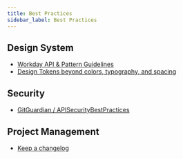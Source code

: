 ```yaml
---
title: Best Practices
sidebar_label: Best Practices
---
```


## Design System

- [Workday API & Pattern Guidelines](https://workday.github.io/canvas-kit/?path=/docs/welcome-api-pattern-guidelines--page)
- [Design Tokens beyond colors, typography, and spacing](https://medium.com/bumble-tech/design-tokens-beyond-colors-typography-and-spacing-ad7c98f4f228)

## Security

- [GitGuardian / APISecurityBestPractices](https://github.com/GitGuardian/APISecurityBestPractices)

## Project Management

- [Keep a changelog](https://keepachangelog.com)
